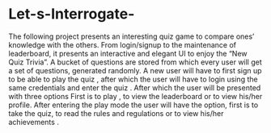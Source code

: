 # Let-s-Interrogate-
The following project presents an interesting quiz game to compare ones’ knowledge with the others. From login/signup to the maintenance of leaderboard, it presents an interactive and elegant UI to enjoy the “New Quiz Trivia”. A bucket of questions are stored from which every user will get a set of questions, generated randomly.
A new user will have to first sign up to be able to play the quiz , after which the user will have to login using the same credentials and enter the quiz . After which the user will be presented with three options
First is to play , to view the leaderboard or to view his/her profile.
After entering the play mode the user will have the option, first is to take the quiz, to read the rules and regulations or to view his/her achievements .
